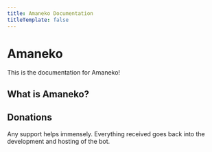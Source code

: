 ```yaml
---
title: Amaneko Documentation
titleTemplate: false
---
```


# Amaneko

This is the documentation for Amaneko!

## What is Amaneko?

## Donations

Any support helps immensely. Everything received goes back into the development and hosting of the bot.

<KofiButton />
